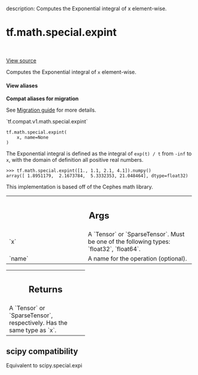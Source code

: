 description: Computes the Exponential integral of x element-wise.

<div itemscope itemtype="http://developers.google.com/ReferenceObject">
<meta itemprop="name" content="tf.math.special.expint" />
<meta itemprop="path" content="Stable" />
</div>

# tf.math.special.expint

<!-- Insert buttons and diff -->

<table class="tfo-notebook-buttons tfo-api nocontent" align="left">

</table>

<a target="_blank" class="external" href="/code/stable/tensorflow/python/ops/special_math_ops.py">View source</a>



Computes the Exponential integral of `x` element-wise.

<section class="expandable">
  <h4 class="showalways">View aliases</h4>
  <p>
<b>Compat aliases for migration</b>
<p>See
<a href="https://www.tensorflow.org/guide/migrate">Migration guide</a> for
more details.</p>
<p>`tf.compat.v1.math.special.expint`</p>
</p>
</section>

<pre class="devsite-click-to-copy prettyprint lang-py tfo-signature-link">
<code>tf.math.special.expint(
    x, name=None
)
</code></pre>



<!-- Placeholder for "Used in" -->

The Exponential integral is defined as the integral of `exp(t) / t` from
`-inf` to `x`, with the domain of definition all positive real numbers.

```
>>> tf.math.special.expint([1., 1.1, 2.1, 4.1]).numpy()
array([ 1.8951179,  2.1673784,  5.3332353, 21.048464], dtype=float32)
```

This implementation is based off of the Cephes math library.

<!-- Tabular view -->
 <table class="responsive fixed orange">
<colgroup><col width="214px"><col></colgroup>
<tr><th colspan="2"><h2 class="add-link">Args</h2></th></tr>

<tr>
<td>
`x`
</td>
<td>
A `Tensor` or `SparseTensor`. Must be one of the following types:
`float32`, `float64`.
</td>
</tr><tr>
<td>
`name`
</td>
<td>
A name for the operation (optional).
</td>
</tr>
</table>



<!-- Tabular view -->
 <table class="responsive fixed orange">
<colgroup><col width="214px"><col></colgroup>
<tr><th colspan="2"><h2 class="add-link">Returns</h2></th></tr>
<tr class="alt">
<td colspan="2">
A `Tensor` or `SparseTensor`, respectively. Has the same type as `x`.
</td>
</tr>

</table>




 <section><devsite-expandable expanded>
 <h2 class="showalways">scipy compatibility</h2>

Equivalent to scipy.special.expi


 </devsite-expandable></section>

